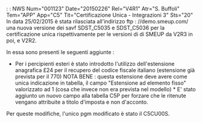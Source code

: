  :  : NWS Num="001123" Date="20150226" Rel="V4R1" Atr="S. Buffoli" Tem="APP" App="C5" Tit="Certificazione Unica - Integrazioni 3" Sts="20"
In data 25/02/2015 è stata rilasciata all'indirizzo ftp : //demo.smeup.com/ una nuova versione dei savf SDST_C5035 e SDST_C5036 per la certificazione unica rispettivamente per le versioni di di SMEUP da V2R3 in poi, e V2R2.

In essa sono presenti le seguenti aggiunte : 
* Per i percipienti esteri è stato introdotto l'utilizzo dell'estensione anagrafica £24 per il recupero del codice fiscale italiano (estensione già prevista per il 770) NOTA BENE :  questa estensione deve avere come unica indicazione in tabella, il campo "Estensione ad
elemento fisso" valorizzato ad 1 (cosa che invece non era prevista nel modello) * E' stato aggiunto un nuovo campo alla tabella C5P per forzare che le ritenute vengano attribuite
a titolo d'imposta e non d'acconto.

Per queste modifiche, l'unico pgm modificato è stato il C5CU00S.

